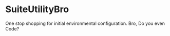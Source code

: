 # SuiteUtilityBro
One stop shopping for initial environmental configuration. Bro, Do you even Code?

